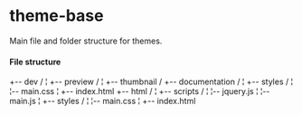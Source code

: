 # theme-base
Main file and folder structure for themes.

<h4>File structure</h4>
    +-- dev /
    ¦    +-- preview /
    ¦    +-- thumbnail /
    +-- documentation /
    ¦    +-- styles /
    ¦        ¦-- main.css
    ¦    +-- index.html
    +-- html /
    ¦    +-- scripts /
    ¦        ¦-- jquery.js
    ¦        ¦-- main.js
    ¦    +-- styles /
    ¦        ¦-- main.css
    ¦    +-- index.html
